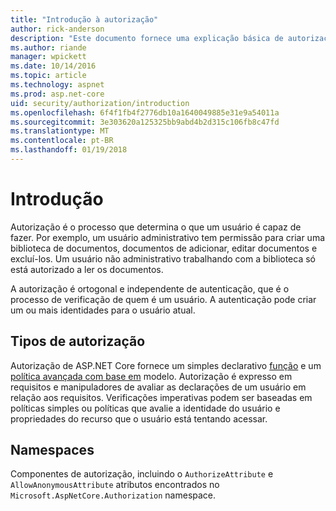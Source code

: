 ```yaml
---
title: "Introdução à autorização"
author: rick-anderson
description: "Este documento fornece uma explicação básica de autorização e explica como autorização se relaciona com ASP.NET Core."
ms.author: riande
manager: wpickett
ms.date: 10/14/2016
ms.topic: article
ms.technology: aspnet
ms.prod: asp.net-core
uid: security/authorization/introduction
ms.openlocfilehash: 6f4f1fb4f2776db10a1640049885e31e9a54011a
ms.sourcegitcommit: 3e303620a125325bb9abd4b2d315c106fb8c47fd
ms.translationtype: MT
ms.contentlocale: pt-BR
ms.lasthandoff: 01/19/2018
---
```

# <a name="introduction"></a>Introdução

<a name="security-authorization-introduction"></a>

Autorização é o processo que determina o que um usuário é capaz de fazer. Por exemplo, um usuário administrativo tem permissão para criar uma biblioteca de documentos, documentos de adicionar, editar documentos e excluí-los. Um usuário não administrativo trabalhando com a biblioteca só está autorizado a ler os documentos.

A autorização é ortogonal e independente de autenticação, que é o processo de verificação de quem é um usuário. A autenticação pode criar um ou mais identidades para o usuário atual.

## <a name="authorization-types"></a>Tipos de autorização

Autorização de ASP.NET Core fornece um simples declarativo [função](roles.md) e um [política avançada com base em](policies.md) modelo. Autorização é expresso em requisitos e manipuladores de avaliar as declarações de um usuário em relação aos requisitos. Verificações imperativas podem ser baseadas em políticas simples ou políticas que avalie a identidade do usuário e propriedades do recurso que o usuário está tentando acessar.

## <a name="namespaces"></a>Namespaces

Componentes de autorização, incluindo o `AuthorizeAttribute` e `AllowAnonymousAttribute` atributos encontrados no `Microsoft.AspNetCore.Authorization` namespace.
